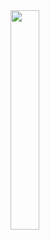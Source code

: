 <div>
  <img src="https://media.discordapp.net/attachments/909535313070809102/1083423574754345000/deepicon.png" style="margin: auto; display: block; width: 30%;">
</div>
